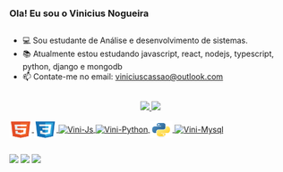 ### Ola! Eu sou o Vinicius Nogueira
##
- 💻 Sou estudante de Análise e desenvolvimento de sistemas.
- 📚 Atualmente estou estudando javascript, react, nodejs, typescript, python, django e mongodb
- 📫 Contate-me no email: viniciuscassao@outlook.com
##
<div align="center">
  <a href="https://github.com/Vinicassao">
  <img height="180em" src="https://github-readme-stats.vercel.app/api?username=Vinicassao&show_icons=true&theme=gruvbox&include_all_commits=true&count_private=true"/>
  <img height="180em" src="https://github-readme-stats.vercel.app/api/top-langs/?username=Vinicassao&layout=compact&langs_count=7&theme=gruvbox"/>
</div>
  
  <div style="display: inline_block"><br>
  <img align="center" alt="Vini-HTML" height="30" width="40" src="https://raw.githubusercontent.com/devicons/devicon/master/icons/html5/html5-original.svg">
  <img align="center" alt="Vini-CSS" height="30" width="40" src="https://raw.githubusercontent.com/devicons/devicon/master/icons/css3/css3-original.svg">
  <img align="center" alt="Vini-Js" height="30" width="40" src="https://cdn.jsdelivr.net/gh/devicons/devicon/icons/javascript/javascript-original.svg">
  <img align="center" alt="Vini-Python" height="30" width="40" src="https://cdn.jsdelivr.net/gh/devicons/devicon/icons/react/react-original.svg">
  <img align="center" alt="Vini-Reacjs" height="30" width="40" src="https://raw.githubusercontent.com/devicons/devicon/master/icons/python/python-original.svg">
  <img align="center" alt="Vini-Mysql" height="30" width="40" src="https://cdn.jsdelivr.net/gh/devicons/devicon/icons/mysql/mysql-original-wordmark.svg">
</div>
  
  ##
  
<div>
  <a href="https://instagram.com/vininog_" target="_blank"><img src="https://img.shields.io/badge/-Instagram-%23E4405F?style=for-the-badge&logo=instagram&logoColor=white" target="_blank"></a>
  <a href = "mailto:viniciuscassao@outlook.com"><img src=https://img.shields.io/badge/-Email-000?style=for-the-badge&logo=microsoft-outlook&logoColor=007BFF></a>
  <a href= "https://www.linkedin.com/in/vinicius-nogueira-cass%C3%A3o/"><img src="https://img.shields.io/badge/LinkedIn-0077B5?style=for-the-badge&logo=linkedin&logoColor=white"></a>
  </div>
    
